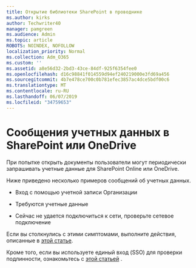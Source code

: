 ```yaml
---
title: Открытие библиотеки SharePoint в проводнике
ms.author: kirks
author: Techwriter40
manager: pamgreen
ms.audience: Admin
ms.topic: article
ROBOTS: NOINDEX, NOFOLLOW
localization_priority: Normal
ms.collection: Adm_O365
ms.custom: ''
ms.assetid: a8e56d32-2bd3-43ce-84df-925f6354fee0
ms.openlocfilehash: d16c98841f014559d94ef240219000e3fd69a456
ms.sourcegitcommit: 4b7e478ce700c0b781efec3857ac4dce5bdf00c6
ms.translationtype: MT
ms.contentlocale: ru-RU
ms.lasthandoff: 06/07/2019
ms.locfileid: "34759653"
---
```

# <a name="credential-messages-in-sharepoint-or-onedrive"></a>Сообщения учетных данных в SharePoint или OneDrive

При попытке открыть документы пользователи могут периодически запрашивать учетные данные для SharePoint Online или OneDrive.

Ниже приведено несколько примеров сообщений об учетных данных.

- Вход с помощью учетной записи Организации

- Требуются учетные данные

- Сейчас не удается подключиться к сети, проверьте сетевое подключение

Если вы столкнулись с этими симптомами, выполните действия, описанные в [этой статье](https://support.microsoft.com/help/2913639/office-applications-periodically-prompt-for-credentials-to-sharepoint).

Кроме того, если вы используете единый вход (SSO) для проверки подлинности, ознакомьтесь с [этой статьей](https://support.microsoft.com/help/4025962/cant-sign-in-after-update-to-office-2016-build-16-0-7967-on-windows-10) .

